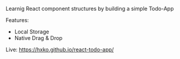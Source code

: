 Learnig React component structures by building a simple Todo-App

Features:
- Local Storage
- Native Drag & Drop
  

Live: https://hxko.github.io/react-todo-app/
